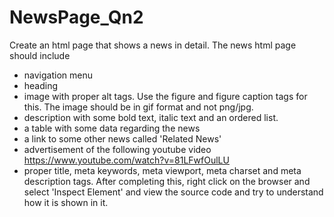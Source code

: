 # NewsPage_Qn2
Create an html page that shows a news in detail. The news html page should include
- navigation menu
- heading
- image with proper alt tags. Use the figure and figure caption tags for this. The image should be in gif format and not png/jpg.
- description with some bold text, italic text and an ordered list.
- a table with some data regarding the news
- a link to some other news called 'Related News'
- advertisement of the following youtube video https://www.youtube.com/watch?v=81LFwfOulLU
- proper title, meta keywords, meta viewport, meta charset and meta description tags.
After completing this, right click on the browser and select 'Inspect Element' and view the source code and try to understand how it is shown in it.
